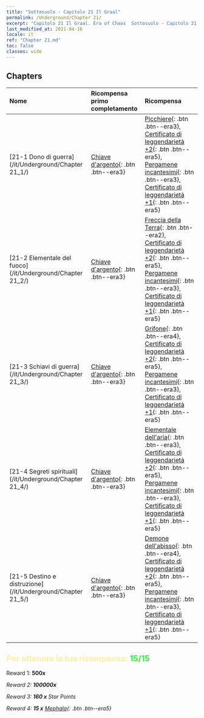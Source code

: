 ```yaml
---
title: "Sottosuolo - Capitolo 21 Il Graal"
permalink: /Underground/Chapter 21/
excerpt: "Capitolo 21 Il Graal. Era of Chaos  Sottosuolo - Capitolo 21. Il Graal"
last_modified_at: 2021-04-16
locale: it
ref: "Chapter 21.md"
toc: false
classes: wide
---
```


## Chapters

  | Nome |  Ricompensa primo completamento | Ricompensa |
  |:------------|:------------|:------------| 
  | [21-1 Dono di guerra](/it/Underground/Chapter 21_1/) | [Chiave d'argento](/it/Items/con_693/){: .btn .btn--era3} | [Picchiere](/it/Items/unt_190/){: .btn .btn--era3}, [Certificato di leggendarietà +2](/it/Items/mat_81/){: .btn .btn--era5}, [Pergamene incantesimi](/it/Items/con_694/){: .btn .btn--era3}, [Certificato di leggendarietà +1](/it/Items/mat_74/){: .btn .btn--era5} |
  | [21-2 Elementale del fuoco](/it/Underground/Chapter 21_2/) | [Chiave d'argento](/it/Items/con_693/){: .btn .btn--era3} | [Freccia della Terra](/it/Items/her_464/){: .btn .btn--era2}, [Certificato di leggendarietà +2](/it/Items/mat_81/){: .btn .btn--era5}, [Pergamene incantesimi](/it/Items/con_694/){: .btn .btn--era3}, [Certificato di leggendarietà +1](/it/Items/mat_74/){: .btn .btn--era5} |
  | [21-3 Schiavi di guerra](/it/Underground/Chapter 21_3/) | [Chiave d'argento](/it/Items/con_693/){: .btn .btn--era3} | [Grifone](/it/Items/unt_192/){: .btn .btn--era4}, [Certificato di leggendarietà +2](/it/Items/mat_81/){: .btn .btn--era5}, [Pergamene incantesimi](/it/Items/con_694/){: .btn .btn--era3}, [Certificato di leggendarietà +1](/it/Items/mat_74/){: .btn .btn--era5} |
  | [21-4 Segreti spirituali](/it/Underground/Chapter 21_4/) | [Chiave d'argento](/it/Items/con_693/){: .btn .btn--era3} | [Elementale dell'aria](/it/Items/her_448/){: .btn .btn--era3}, [Certificato di leggendarietà +2](/it/Items/mat_81/){: .btn .btn--era5}, [Pergamene incantesimi](/it/Items/con_694/){: .btn .btn--era3}, [Certificato di leggendarietà +1](/it/Items/mat_74/){: .btn .btn--era5} |
  | [21-5 Destino e distruzione](/it/Underground/Chapter 21_5/) | [Chiave d'argento](/it/Items/con_693/){: .btn .btn--era3} | [Demone dell'abisso](/it/Items/unt_230/){: .btn .btn--era4}, [Certificato di leggendarietà +2](/it/Items/mat_81/){: .btn .btn--era5}, [Pergamene incantesimi](/it/Items/con_694/){: .btn .btn--era3}, [Certificato di leggendarietà +1](/it/Items/mat_74/){: .btn .btn--era5} |


## <span style="color: #ffeea0">Per ottenere la tua ricompensa: </span><span style="color: #27f73a">15/15</span>

 Reward 1:  **500x** <i class="fas fa-gem"/>

 Reward 2:  **100000x** <i class="fas fa-coins"/>

 Reward 3: **160 x** Star Points

 Reward 4: **15 x** [Mephala](/it/Items/her_367/){: .btn .btn--era5}

